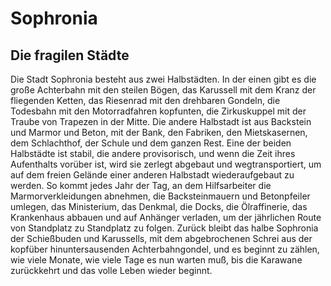 # Sophronia

## Die fragilen Städte

Die Stadt Sophronia besteht aus zwei Halbstädten. In der einen gibt es die große Achterbahn mit den steilen Bögen, das Karussell mit dem Kranz der fliegenden Ketten, das Riesenrad mit den drehbaren Gondeln, die Todesbahn mit den Motorradfahren kopfunten, die Zirkuskuppel mit der Traube von Trapezen in der Mitte.
Die andere Halbstadt ist aus Backstein und Marmor und Beton, mit der Bank, den Fabriken, den Mietskasernen, dem Schlachthof, der Schule und dem ganzen Rest. 
Eine der beiden Halbstädte ist stabil, die andere provisorisch, und wenn die Zeit ihres Aufenthalts vorüber ist, wird sie zerlegt abgebaut und wegtransportiert, um auf dem freien Gelände einer anderen Halbstadt wiederaufgebaut zu werden.
So kommt jedes Jahr der Tag, an dem Hilfsarbeiter die Marmorverkleidungen abnehmen, die Backsteinmauern und Betonpfeiler umlegen, das Ministerium, das Denkmal, die Docks, die Ölraffinerie, das Krankenhaus abbauen und auf Anhänger verladen, um der jährlichen Route von Standplatz zu Standplatz zu folgen.
Zurück bleibt das halbe Sophronia der Schießbuden und Karussells, mit dem abgebrochenen Schrei aus der kopfüber hinuntersausenden Achterbahngondel, und es beginnt zu zählen, wie viele Monate, wie viele Tage es nun warten muß, bis die Karawane zurückkehrt und das volle Leben wieder beginnt.
